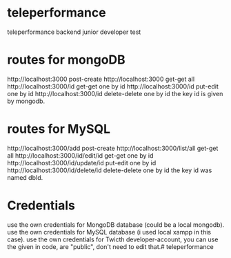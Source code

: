# teleperformance
teleperformance backend junior developer test

# routes for mongoDB 
http://localhost:3000 post-create
http://localhost:3000 get-get all
http://localhost:3000/id get-get one by id
http://localhost:3000/id put-edit one by id
http://localhost:3000/id delete-delete one by id
the key id is given by mongodb.

# routes for MySQL 
http://localhost:3000/add post-create
http://localhost:3000/list/all get-get all
http://localhost:3000/id/edit/id get-get one by id
http://localhost:3000/id/update/id put-edit one by id
http://localhost:3000/id/delete/id delete-delete one by id
the key id was named dbId.

# Credentials
use the own credentials for MongoDB database (could be a local mongodb).
use the own credentials for MySQL database (i used local xampp in this case).
use the own credentials for Twicth developer-account, you can use the given in code, are "public", don't need to edit that.#   t e l e p e r f o r m a n c e  
 